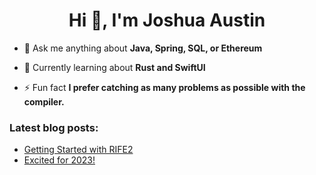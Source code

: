 <h1 align="center">Hi 👋, I'm Joshua Austin</h1>

- 💬 Ask me anything about **Java, Spring, SQL, or Ethereum**

- 📱 Currently learning about **Rust and SwiftUI**

- ⚡ Fun fact **I prefer catching as many problems as possible with the compiler.**

### Latest blog posts:
<!-- BLOG-POST-LIST:START -->
- [Getting Started with RIFE2](https://dev.to/joshaustintech/getting-started-with-rife2-1jih)
- [Excited for 2023!](https://dev.to/joshaustintech/excited-for-2023-4939)
<!-- BLOG-POST-LIST:END -->
